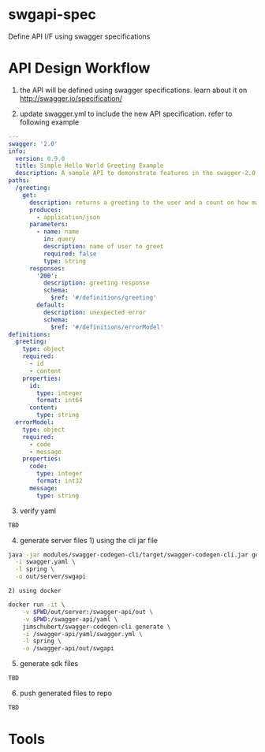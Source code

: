 # swgapi-spec
Define API I/F using swagger specifications

# API Design Workflow
  1) the API will be defined using swagger specifications. learn about it on http://swagger.io/specification/

  2) update swagger.yml to include the new API specification. refer to following example
```yaml
---
swagger: '2.0'
info:
  version: 0.9.0
  title: Simple Hello World Greeting Example
  description: A sample API to demonstrate features in the swagger-2.0 specification
paths:
  /greeting:
    get:
      description: returns a greeting to the user and a count on how many times the API greeted since start of service
      produces:
        - application/json
      parameters:
        - name: name
          in: query
          description: name of user to greet
          required: false
          type: string
      responses:
        '200':
          description: greeting response
          schema:
            $ref: '#/definitions/greeting'
        default:
          description: unexpected error
          schema:
            $ref: '#/definitions/errorModel'
definitions:
  greeting:
    type: object
    required:
      - id
      - content
    properties:
      id:
        type: integer
        format: int64
      content:
        type: string
  errorModel:
    type: object
    required:
      - code
      - message
    properties:
      code:
        type: integer
        format: int32
      message:
        type: string
```

  3) verify yaml
```bash
TBD
```

  4) generate server files
    1) using the cli jar file
```bash
java -jar modules/swagger-codegen-cli/target/swagger-codegen-cli.jar generate \
  -i swagger.yaml \
  -l spring \
  -o out/server/swgapi
```

    2) using docker
```bash
docker run -it \
    -v $PWD/out/server:/swagger-api/out \
    -v $PWD:/swagger-api/yaml \
    jimschubert/swagger-codegen-cli generate \
    -i /swagger-api/yaml/swagger.yml \
    -l spring \
    -o /swagger-api/out/swgapi
```

  5) generate sdk files
```bash
TBD
```

  6) push generated files to repo
```bash
TBD
```

# Tools
